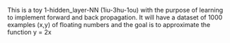This is a toy 1-hidden_layer-NN (1iu-3hu-1ou) with the purpose of learning to implement forward and back propagation. It will have a dataset of 1000 examples (x,y) of floating numbers and the goal is to approximate the function y = 2x
